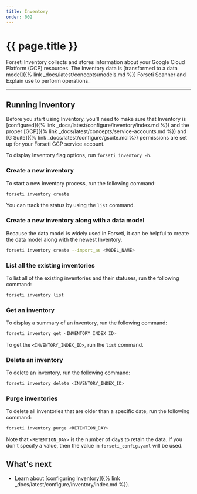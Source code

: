 ```yaml
---
title: Inventory
order: 002
---
```


# {{ page.title }}

Forseti Inventory collects and stores information about your Google Cloud Platform (GCP)
resources. The Inventory data is [transformed to a data model]({% link _docs/latest/concepts/models.md %}) Forseti Scanner and Explain use to perform operations.

---

## Running Inventory

Before you start using Inventory, you'll need to make sure that Inventory is
[configured]({% link _docs/latest/configure/inventory/index.md %}) and the
proper [GCP]({% link _docs/latest/concepts/service-accounts.md %}) and
[G Suite]({% link _docs/latest/configure/gsuite.md %}) permissions are set up
for your Forseti GCP service account.

To display Inventory flag options, run `forseti inventory -h`.

### Create a new inventory

To start a new inventory process, run the following command:

```bash
forseti inventory create
```

You can track the status by using the `list` command.

### Create a new inventory along with a data model

Because the data model is widely used in Forseti, it can be helpful to create
the data model along with the newest Inventory.

```bash
forseti inventory create --import_as <MODEL_NAME>
```

### List all the existing inventories

To list all of the existing inventories and their statuses, run the following command:

```bash
forseti inventory list
```

### Get an inventory

To display a summary of an inventory, run the following command:

```bash
forseti inventory get <INVENTORY_INDEX_ID>
```

To get the `<INVENTORY_INDEX_ID>`, run the `list` command.

### Delete an inventory

To delete an inventory, run the following command:

```bash
forseti inventory delete <INVENTORY_INDEX_ID>
```

### Purge inventories

To delete all inventories that are older than a specific date, run the following command:

```bash
forseti inventory purge <RETENTION_DAY>
```

Note that `<RETENTION_DAY>` is the number of days to retain the data. If you don't specify
a value, then the value in `forseti_config.yaml` will be used.


## What's next
- Learn about [configuring Inventory]({% link _docs/latest/configure/inventory/index.md %}).
